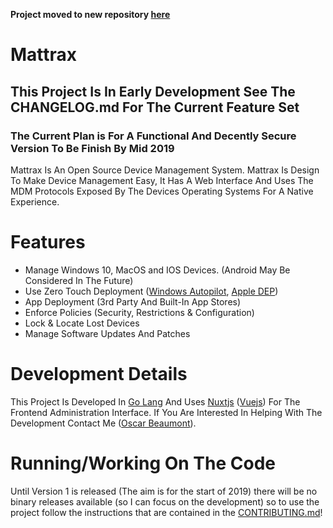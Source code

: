 **Project moved to new repository [here](https://github.com/mattrax/Mattrax)**

# Mattrax
## This Project Is In Early Development See The CHANGELOG.md For The Current Feature Set
### The Current Plan is For A Functional And Decently Secure Version To Be Finish By Mid 2019
Mattrax Is An Open Source Device Management System. Mattrax Is Design To Make Device Management Easy, It Has A Web Interface And Uses The MDM Protocols Exposed By The Devices Operating Systems For A Native Experience.

# Features
* Manage Windows 10, MacOS and IOS Devices. (Android May Be Considered In The Future)
* Use Zero Touch Deployment ([Windows Autopilot](https://www.microsoft.com/en-us/windowsforbusiness/windows-autopilot), [Apple DEP](https://www.apple.com/business/it/))
* App Deployment (3rd Party And Built-In App Stores)
* Enforce Policies (Security, Restrictions & Configuration)
* Lock & Locate Lost Devices
* Manage Software Updates And Patches

# Development Details
This Project Is Developed In [Go Lang](https://golang.org/) And Uses [Nuxtjs](https://nuxtjs.org/) ([Vuejs](https://vuejs.org/)) For The Frontend Administration Interface. If You Are Interested In Helping With The Development Contact Me ([Oscar Beaumont](https://otbeaumont.me/contact)).

# Running/Working On The Code
Until Version 1 is released (The aim is for the start of 2019) there will be no binary releases available (so I can focus on the development) so to use the project follow the instructions that are contained in the [CONTRIBUTING.md](CONTRIBUTING.md)!
